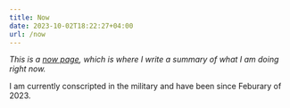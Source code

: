 ```yaml
---
title: Now
date: 2023-10-02T18:22:27+04:00
url: /now
---
```


*This is a [now page](https://nownownow.com/about), which is where I write a
summary of what I am doing right now.*

I am currently conscripted in the military and have been since Feburary of 2023.
